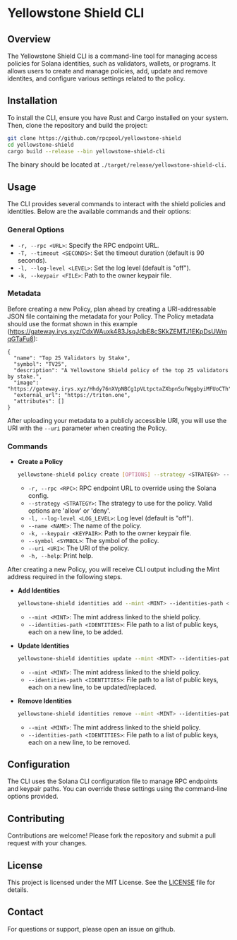 # Yellowstone Shield CLI

## Overview

The Yellowstone Shield CLI is a command-line tool for managing access policies for Solana identities, such as validators, wallets, or programs. It allows users to create and manage policies, add, update and remove identites, and configure various settings related to the policy.

## Installation

To install the CLI, ensure you have Rust and Cargo installed on your system. Then, clone the repository and build the project:

```bash
git clone https://github.com/rpcpool/yellowstone-shield
cd yellowstone-shield
cargo build --release --bin yellowstone-shield-cli
```

The binary should be located at `./target/release/yellowstone-shield-cli`.

## Usage

The CLI provides several commands to interact with the shield policies and identities. Below are the available commands and their options:

### General Options

- `-r, --rpc <URL>`: Specify the RPC endpoint URL.
- `-T, --timeout <SECONDS>`: Set the timeout duration (default is 90 seconds).
- `-l, --log-level <LEVEL>`: Set the log level (default is "off").
- `-k, --keypair <FILE>`: Path to the owner keypair file.

### Metadata

Before creating a new Policy, plan ahead by creating a URI-addressable JSON file containing the metadata for your Policy. The Policy metadata should use the format shown in this example (https://gateway.irys.xyz/CdxWAuxk483JsqJdbE8cSKkZEMTJ1EKpDsUWmqGTaFu8):

```
{
  "name": "Top 25 Validators by Stake",
  "symbol": "TV25",
  "description": "A Yellowstone Shield policy of the top 25 validators by stake.",
  "image": "https://gateway.irys.xyz/Hhdy76nXVpNBCg1pVLtpctaZXbpnSufWggbyiMFUoCTh",
  "external_url": "https://triton.one",
  "attributes": []
}
```

After uploading your metadata to a publicly accessible URI, you will use the URI with the `--uri` parameter when creating the Policy.

### Commands

- **Create a Policy**

  ```bash
  yellowstone-shield policy create [OPTIONS] --strategy <STRATEGY> --name <NAME> --symbol <SYMBOL> --uri <URI>
  ```

  - `-r, --rpc <RPC>`: RPC endpoint URL to override using the Solana config.
  - `--strategy <STRATEGY>`: The strategy to use for the policy. Valid options are 'allow' or 'deny'.
  - `-l, --log-level <LOG_LEVEL>`: Log level (default is "off").
  - `--name <NAME>`: The name of the policy.
  - `-k, --keypair <KEYPAIR>`: Path to the owner keypair file.
  - `--symbol <SYMBOL>`: The symbol of the policy.
  - `--uri <URI>`: The URI of the policy.
  - `-h, --help`: Print help.

After creating a new Policy, you will receive CLI output including the Mint address required in the following steps.

- **Add Identities**

  ```bash
  yellowstone-shield identities add --mint <MINT> --identities-path <IDENTITIES>
  ```

  - `--mint <MINT>`: The mint address linked to the shield policy.
  - `--identities-path <IDENTITIES>`: File path to a list of public keys, each on a new line, to be added.

- **Update Identities**

  ```bash
  yellowstone-shield identities update --mint <MINT> --identities-path <IDENTITIES>
  ```

  - `--mint <MINT>`: The mint address linked to the shield policy.
  - `--identities-path <IDENTITIES>`: File path to a list of public keys, each on a new line, to be updated/replaced.

- **Remove Identities**

  ```bash
  yellowstone-shield identities remove --mint <MINT> --identities-path <IDENTITIES>
  ```

  - `--mint <MINT>`: The mint address linked to the shield policy.
  - `--identities-path <IDENTITIES>`: File path to a list of public keys, each on a new line, to be removed.

## Configuration

The CLI uses the Solana CLI configuration file to manage RPC endpoints and keypair paths. You can override these settings using the command-line options provided.

## Contributing

Contributions are welcome! Please fork the repository and submit a pull request with your changes.

## License

This project is licensed under the MIT License. See the [LICENSE](../LICENSE) file for details.

## Contact

For questions or support, please open an issue on github.
